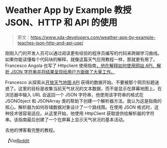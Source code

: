 # Weather App by Example 教授 JSON、HTTP 和 API 的使用

> 原文：<https://www.xda-developers.com/weather-app-by-example-teaches-json-http-and-api-use/>

刚刚入门的开发人员可以通过阅读更有经验的程序员编写的代码来跨越学习曲线。如果你能读懂每个代码块的解释，就像这篇天气应用教程一样，那就更有用了。Francesco Angola 也写了 Httpclient 使用指南[，他在解释如何使用网站 API、解析 JSON 字符串并将结果呈现给用户方面做了大量工作。](http://www.xda-developers.com/android/httpclient-tutorial-to-upload-and-download-with-your-app/)

Francesco 从探索从[开放天气地图 API](http://openweathermap.org/api) 获得的数据开始。不要被那个网页标题迷惑了。这里的目标是收集当前天气状况的文本数据，而不是显示在屏幕地图上。在浏览器中输入 URL 会返回一个 JSON 字符串，他使用该字符串的格式在 JSONObject 和 JSONArray 类的帮助下创建一个解析器方法。我认为这是指南的核心。解析器为如何存储数据对象设计了一个路线图。在使用 JSON 格式时，这种技术很容易适应。从这里开始，他使用 HttpClient 获取提供给解析器的字符串。该指南最后创建了一个在屏幕上显示天气状况的基本活动。

去他的博客看完整的教程。

*【Via[Reddit](http://www.reddit.com/r/androiddev/comments/1erp5l/build_real_weather_app_json_http_and/)*